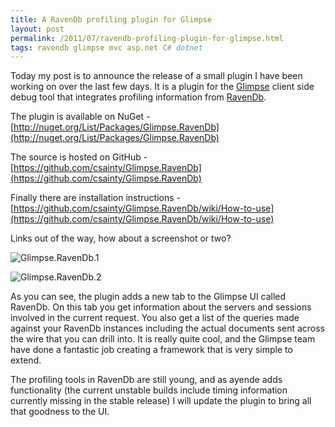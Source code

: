 ```yaml
---
title: A RavenDb profiling plugin for Glimpse
layout: post
permalink: /2011/07/ravendb-profiling-plugin-for-glimpse.html
tags: ravendb glimpse mvc asp.net C# dotnet
---
```



Today my post is to announce the release of a small plugin I have been working on over the last few days. It is a plugin for the [Glimpse](http://getglimpse.com/) client side debug tool that integrates profiling information from [RavenDb](http://www.ravendb.net/).  
  
The plugin is available on NuGet - [http://nuget.org/List/Packages/Glimpse.RavenDb](http://nuget.org/List/Packages/Glimpse.RavenDb)  
  
The source is hosted on GitHub - [https://github.com/csainty/Glimpse.RavenDb](https://github.com/csainty/Glimpse.RavenDb)  
  
Finally there are installation instructions - [https://github.com/csainty/Glimpse.RavenDb/wiki/How-to-use](https://github.com/csainty/Glimpse.RavenDb/wiki/How-to-use)  
  
Links out of the way, how about a screenshot or two?  
  
![Glimpse.RavenDb.1](http://lh6.ggpht.com/-QYeTYW9LjT4/ThbwwPIzr2I/AAAAAAAAAGU/qHBJWcsUSng/s1600-h/Glimpse.RavenDb.1%25255B2%25255D.png)  
  
![Glimpse.RavenDb.2](http://lh4.ggpht.com/-lLG5ugty_ho/ThbwxgsblmI/AAAAAAAAAGc/8XKdWdM2rNA/s1600-h/Glimpse.RavenDb.2%25255B2%25255D.png)  
    
As you can see, the plugin adds a new tab to the Glimpse UI called RavenDb. On this tab you get information about the servers and sessions involved in the current request. You also get a list of the queries made against your RavenDb instances including the actual documents sent across the wire that you can drill into. It is really quite cool, and the Glimpse team have done a fantastic job creating a framework that is very simple to extend.  
  
The profiling tools in RavenDb are still young, and as ayende adds functionality (the current unstable builds include timing information currently missing in the stable release) I will update the plugin to bring all that goodness to the UI.  
  